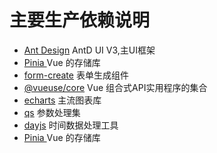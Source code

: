 # 主要生产依赖说明

- [Ant Design](https://www.antdv.com/) AntD UI V3,主UI框架
- [Pinia ](https://pinia.web3doc.top)  Vue 的存储库
- [form-create](http://www.form-create.com) 表单生成组件
- [@vueuse/core](https://v8-9-4.vueuse.org) Vue 组合式API实用程序的集合
- [echarts](http://www.form-create.com) 主流图表库
- [qs](http://www.form-create.com) 参数处理集
- [dayjs](http://www.form-create.com) 时间数据处理工具
- [Pinia ](https://pinia.web3doc.top)  Vue 的存储库


